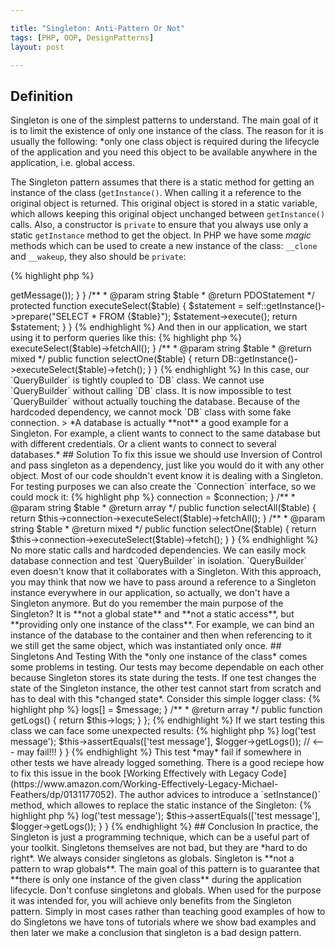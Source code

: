 ```yaml
---

title: "Singleton: Anti-Pattern Or Not"
tags: [PHP, OOP, DesignPatterns]
layout: post

---
```


## Definition

Singleton is one of the simplest patterns to understand. The main goal of it is to limit the existence of only one instance of the class. The reason for it is usually the following: *only one class object is required during the lifecycle of the application and you need this object to be available anywhere in the application, i.e. global access.

The Singleton pattern assumes that there is a static method for getting an instance of the class (`getInstance()`. When calling it a reference to the original object is returned. This original object is stored in a static variable, which allows keeping this original object unchanged between `getInstance()` calls. Also, a constructor is `private` to ensure that you always use only a static `getInstance` method to get the object. In PHP we have some *magic* methods which can be used to create a new instance of the class: `__clone` and `__wakeup`, they also should be `private`:

{% highlight php %}
<?php

class Singleton
{
    protected $instance;

    private function __construct();
    private function __clone();
    private function __wakeup();

    public static function getInstance() 
    {
        if( is_null(self::$instance)) {
            self::$instance = new self;
        }

        return self::$instance;
    }
}
{% endhighlight %}

This pattern can be useful when we have some kind of a shared resource in our application: a classic example is a database connection. Different parts of the application might want to use this connection.

## Problems 

The problems with Singleton comes when we start using them as global instances, and basically, they are. But the main problem is not with the globals, but how we use them. A *single instance* doesn't actually mean *globally accessible*. The common mistake is to always access to an instance of the singleton directly via its static `getInstance` method. 

Consider a classic Singleton example with a database connection:

{% highlight php %}
<?php

class DB 
{
    /**
     * @var PDO
     */
    protected static $connection;

    public static function getInstance(array $config = []) 
    {
        if(is_null(self::$connection)) {
            self::init($config);
        }    
        
        return self::$connection;
    }

    protected static function init($config)
    {
       try {
            self::$connection = new \PDO(
                $config['connection'] . ';dbname=' . $config['name'],
                $config['username'],
                $config['password'],
                $config['options'],
            );
            return self::$connection;
        }
        catch(PDOException $e) {
            die($e->getMessage());
        } 
    }

    /**
     * @param string $table
     * @return PDOStatement
     */
    protected function executeSelect($table)
    {
        $statement = self::getInstance()->prepare("SELECT * FROM {$table}");

        $statement->execute();

        return $statement;
    }
}
{% endhighlight %}

And then in our application, we start using it to perform queries like this:

{% highlight php %}
<?php

class QueryBuilder 
{
    /**
     * @param string $table
     * @return array
     */
    public function selectAll($table)
    {
        return $this->executeSelect($table)->fetchAll(); 
    }

    /**
     * @param string $table
     * @return mixed
     */
    public function selectOne($table)
    {
         return DB::getInstance()->executeSelect($table)->fetch(); 
    }
}
{% endhighlight %}

In this case, our `QueryBuilder` is tightly coupled to `DB` class. We cannot use `QueryBuilder` without calling `DB` class. It is now impossible to test `QueryBuilder` without actually touching the database. Because of the hardcoded dependency, we cannot mock `DB` class with some fake connection.

> *A database is actually **not** a good example for a Singleton. For example, a client wants to connect to the same database but with different credentials. Or a client wants to connect to several databases.*

## Solution

To fix this issue we should use Inversion of Control and pass singleton as a dependency, just like you would do it with any other object. Most of our code shouldn't event know it is dealing with a Singleton. For testing purposes we can also create the `Connection` interface, so we could mock it:

{% highlight php %}
<?php

interface Connection
{
    /**
     * @param string $table
     * @return mixed
     */
    public function selectOne($table);
}

class DB implements Connection 
{
    // ... 
}

{% endhighlight %}

The `QueryBuilder` should depend on the `Connection` interface. `QueryBuilder` completely depends on the database connection, so in our case, we can pass an instance of the database connection as a constructor parameter. 

{% highlight php %}
<?php

class QueryBuilder 
{

    /**
     * @var Connection
     */
    protected $connection;

    /**
     * @param Connection $connection
     */
    public function __construct(Connection $connection)
    {
        $this->connection = $connection;
    }

    /**
     * @param string $table
     * @return array
     */
    public function selectAll($table)
    {
        return  $this->connection->executeSelect($table)->fetchAll(); 
    }

    /**
     * @param string $table
     * @return mixed
     */
    public function selectOne($table)
    {
         return  $this->connection->executeSelect($table)->fetch(); 
    }
}
{% endhighlight %}

No more static calls and hardcoded dependencies. We can easily mock database connection and test `QueryBuilder` in isolation. `QueryBuilder` even doesn't know that it collaborates with a Singleton. With this approach, you may think that now we have to pass around a reference to a Singleton instance everywhere in our application, so actually, we don't have a Singleton anymore. But do you remember the main purpose of the Singleton? It is **not a global state** and **not a static access**, but **providing only one instance of the class**. For example, we can bind an instance of the database to the container and then when referencing to it we still get the same object, which was instantiated only once.

## Singletons And Testing

With the *only one instance of the class* comes some problems in testing. Our tests may become dependable on each other because Singleton stores its state during the tests. If one test changes the state of the Singleton instance, the other test cannot start from scratch and has to deal with this *changed state*. Consider this simple logger class:

{% highlight php %}
<?php

class Logger
{
    private static $instance = NULL;
    private $logs = [];

    public function getInstance() 
    {
        if(self::$instance === NULL) {
            self::$instance = new static();
        }

        return self::$instance;
    }

    /**
     * @param string $message
     */
    public function log($message) 
    {
        $this->logs[] = $message;
    }

    /**
     * @return array
     */
    public function getLogs() 
    {
        return $this->logs;
    }
};
{% endhighlight %}

If we start testing this class we can face some unexpected results:

{% highlight php %}
<?php

class LoggerTest extends TestCase
{
    /** @test **/
    public function it_stores_messages()
    {
        $logger = Logger::getInstance();
        $logger->log('test message');

        $this->assertEquals(['test message'], $logger->getLogs()); // <--- may fail!!!
    }
}
{% endhighlight %}

This test *may* fail if somewhere in other tests we have already logged something. There is a good reciepe how to fix this issue in the book [Working Effectively with Legacy Code](https://www.amazon.com/Working-Effectively-Legacy-Michael-Feathers/dp/0131177052). The author advices to introduce a `setInstance()` method, which allowes to replace the static instance of the Singleton: 

{% highlight php %}
<?php

class Logger
{
    private static $instance = NULL;
    private $logs = [];

    public static function setInstance(Logger $instance) 
    {
        self::$instance = $instance;
    }

    // ...
};
{% endhighlight %}

It allows us to mock the Singleton. Another option is when we need to *reset* the state, especially when testing the Singleton itself:

{% highlight php %}
<?php
class Logger
{
    private static $instance = NULL;
    private $logs = [];

    public static function reset() 
    {
        self::$instance = new static;
    }

    // ...
};
{% endhighlight %}

Method `reset()` simply overrides the current state of the Singleton, so we can start from scratch. Then in our tests we can use `setUp` method to `reset` Singleton's state before each test:

{% highlight php %}
<?php

class LoggerTest extends TestCase
{
    public function setUp()
    {
        Logger::reset();
        parent::setUp();
    }

    /** @test **/
    public function it_stores_messages()
    {
        $logger = Logger::getInstance();
        $logger->log('test message');

        $this->assertEquals(['test message'], $logger->getLogs()); 
    }
}
{% endhighlight %}

## Conclusion

In practice, the Singleton is just a programming technique, which can be a useful part of your toolkit. Singletons themselves are not bad, but they are *hard to do right*. We always consider singletons as globals. Singleton is **not a pattern to wrap globals**. The main goal of this pattern is to guarantee that **there is only one instance of the given class** during the application lifecycle. 

Don't confuse singletons and globals. When used for the purpose it was intended for, you will achieve only benefits from the Singleton pattern. Simply in most cases rather than teaching good examples of how to do Singletons we have tons of tutorials where we show bad examples and then later we make a conclusion that singleton is a bad design pattern. 